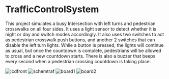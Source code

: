 # TrafficControlSystem
This project simulates a busy Intersection with left turns and pedestrian crosswalks on all four sides. It uses a light sensor to detect whether it is night or day and switch modes accordingly. It also uses two switches to act as pedestrian crosswalk push buttons, and another 2 switches that can disable the left turn lights. While a button is pressed, the lights will continue as usual, but once the countdown is complete, pedestrians will be allowed to cross and a new countdown starts. There is also a buzzer that beeps every second when a pedestrian crossing countdown is taking place.


![lcdfront](https://github.com/seanabisaab/TrafficControlSystem/assets/98626715/df2b1c38-3c99-4a4a-98db-57e186606f35)
![schemtraf](https://github.com/seanabisaab/TrafficControlSystem/assets/98626715/ee21c3a4-0cd0-451b-8e37-19894dcb64b0)
![board1](https://github.com/seanabisaab/TrafficControlSystem/assets/98626715/56d3ad59-43c0-4e5f-9295-a6a6c263aab3)
![board2](https://github.com/seanabisaab/TrafficControlSystem/assets/98626715/de592e79-1220-4c3b-b424-4e55ea5513fc)
